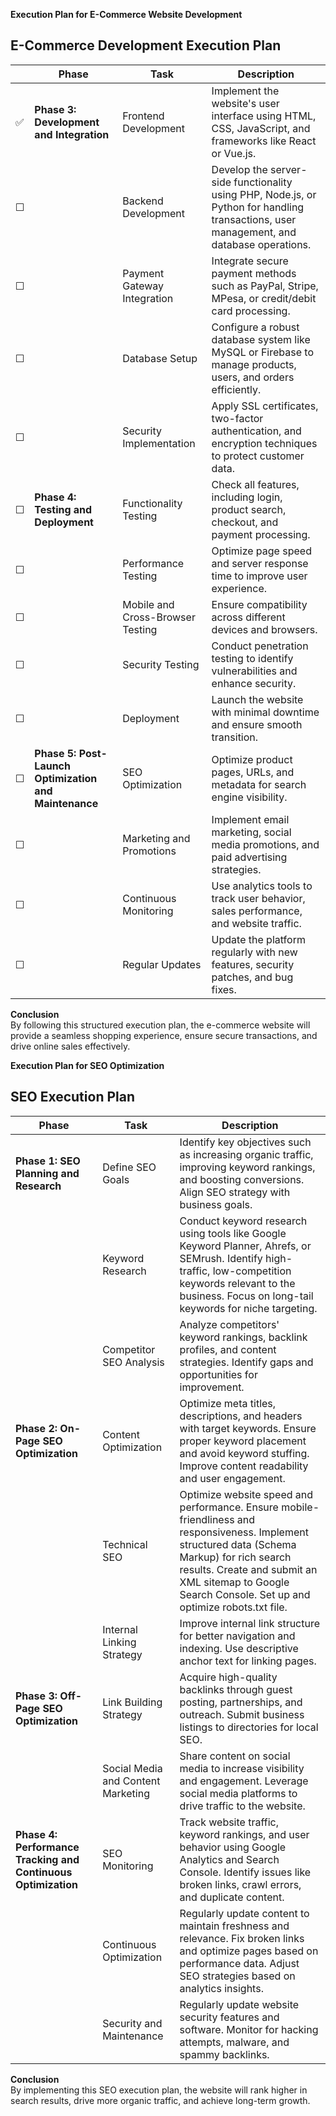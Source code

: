 **Execution Plan for E-Commerce Website Development**

## **E-Commerce Development Execution Plan**

|   | Phase | Task | Description |
|---|---|---|---|
|  ✅ | **Phase 3: Development and Integration** | Frontend Development | Implement the website's user interface using HTML, CSS, JavaScript, and frameworks like React or Vue.js. |
| ☐ |  | Backend Development | Develop the server-side functionality using PHP, Node.js, or Python for handling transactions, user management, and database operations. |
| ☐ |  | Payment Gateway Integration | Integrate secure payment methods such as PayPal, Stripe, MPesa, or credit/debit card processing. |
| ☐ |  | Database Setup | Configure a robust database system like MySQL or Firebase to manage products, users, and orders efficiently. |
| ☐ |  | Security Implementation | Apply SSL certificates, two-factor authentication, and encryption techniques to protect customer data. |
| ☐ | **Phase 4: Testing and Deployment** | Functionality Testing | Check all features, including login, product search, checkout, and payment processing. |
| ☐ |  | Performance Testing | Optimize page speed and server response time to improve user experience. |
| ☐ |  | Mobile and Cross-Browser Testing | Ensure compatibility across different devices and browsers. |
| ☐ |  | Security Testing | Conduct penetration testing to identify vulnerabilities and enhance security. |
| ☐ |  | Deployment | Launch the website with minimal downtime and ensure smooth transition. |
| ☐ | **Phase 5: Post-Launch Optimization and Maintenance** | SEO Optimization | Optimize product pages, URLs, and metadata for search engine visibility. |
| ☐ |  | Marketing and Promotions | Implement email marketing, social media promotions, and paid advertising strategies. |
| ☐ |  | Continuous Monitoring | Use analytics tools to track user behavior, sales performance, and website traffic. |
| ☐ |  | Regular Updates | Update the platform regularly with new features, security patches, and bug fixes. |

**Conclusion**  
By following this structured execution plan, the e-commerce website will provide a seamless shopping experience, ensure secure transactions, and drive online sales effectively.







**Execution Plan for SEO Optimization**

## **SEO Execution Plan**

| Phase | Task | Description |
|---|---|---|
| **Phase 1: SEO Planning and Research** | Define SEO Goals | Identify key objectives such as increasing organic traffic, improving keyword rankings, and boosting conversions. Align SEO strategy with business goals. |
|  | Keyword Research | Conduct keyword research using tools like Google Keyword Planner, Ahrefs, or SEMrush. Identify high-traffic, low-competition keywords relevant to the business. Focus on long-tail keywords for niche targeting. |
|  | Competitor SEO Analysis | Analyze competitors' keyword rankings, backlink profiles, and content strategies. Identify gaps and opportunities for improvement. |
| **Phase 2: On-Page SEO Optimization** | Content Optimization | Optimize meta titles, descriptions, and headers with target keywords. Ensure proper keyword placement and avoid keyword stuffing. Improve content readability and user engagement. |
|  | Technical SEO | Optimize website speed and performance. Ensure mobile-friendliness and responsiveness. Implement structured data (Schema Markup) for rich search results. Create and submit an XML sitemap to Google Search Console. Set up and optimize robots.txt file. |
|  | Internal Linking Strategy | Improve internal link structure for better navigation and indexing. Use descriptive anchor text for linking pages. |
| **Phase 3: Off-Page SEO Optimization** | Link Building Strategy | Acquire high-quality backlinks through guest posting, partnerships, and outreach. Submit business listings to directories for local SEO. |
|  | Social Media and Content Marketing | Share content on social media to increase visibility and engagement. Leverage social media platforms to drive traffic to the website. |
| **Phase 4: Performance Tracking and Continuous Optimization** | SEO Monitoring | Track website traffic, keyword rankings, and user behavior using Google Analytics and Search Console. Identify issues like broken links, crawl errors, and duplicate content. |
|  | Continuous Optimization | Regularly update content to maintain freshness and relevance. Fix broken links and optimize pages based on performance data. Adjust SEO strategies based on analytics insights. |
|  | Security and Maintenance | Regularly update website security features and software. Monitor for hacking attempts, malware, and spammy backlinks. |

**Conclusion**  
By implementing this SEO execution plan, the website will rank higher in search results, drive more organic traffic, and achieve long-term growth.

